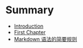 # Summary

* [Introduction](README.md)
* [First Chapter](chapter1.md)
* [Markdown 语法的简要规则](markdown-yu-fa-de-jian-yao-gui-ze.md)

